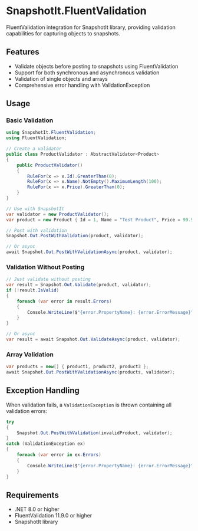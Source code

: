 # SnapshotIt.FluentValidation

FluentValidation integration for SnapshotIt library, providing validation capabilities for capturing objects to snapshots.

## Features

- Validate objects before posting to snapshots using FluentValidation
- Support for both synchronous and asynchronous validation
- Validation of single objects and arrays
- Comprehensive error handling with ValidationException

## Usage

### Basic Validation

```csharp
using SnapshotIt.FluentValidation;
using FluentValidation;

// Create a validator
public class ProductValidator : AbstractValidator<Product>
{
    public ProductValidator()
    {
        RuleFor(x => x.Id).GreaterThan(0);
        RuleFor(x => x.Name).NotEmpty().MaximumLength(100);
        RuleFor(x => x.Price).GreaterThan(0);
    }
}

// Use with SnapshotIt
var validator = new ProductValidator();
var product = new Product { Id = 1, Name = "Test Product", Price = 99.99m };

// Post with validation
Snapshot.Out.PostWithValidation(product, validator);

// Or async
await Snapshot.Out.PostWithValidationAsync(product, validator);
```

### Validation Without Posting

```csharp
// Just validate without posting
var result = Snapshot.Out.Validate(product, validator);
if (!result.IsValid)
{
    foreach (var error in result.Errors)
    {
        Console.WriteLine($"{error.PropertyName}: {error.ErrorMessage}");
    }
}

// Or async
var result = await Snapshot.Out.ValidateAsync(product, validator);
```

### Array Validation

```csharp
var products = new[] { product1, product2, product3 };
await Snapshot.Out.PostWithValidationAsync(products, validator);
```

## Exception Handling

When validation fails, a `ValidationException` is thrown containing all validation errors:

```csharp
try
{
    Snapshot.Out.PostWithValidation(invalidProduct, validator);
}
catch (ValidationException ex)
{
    foreach (var error in ex.Errors)
    {
        Console.WriteLine($"{error.PropertyName}: {error.ErrorMessage}");
    }
}
```

## Requirements

- .NET 8.0 or higher
- FluentValidation 11.9.0 or higher
- SnapshotIt library